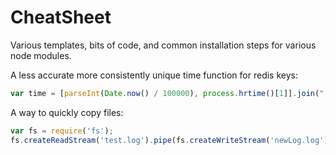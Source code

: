 CheatSheet
==========

Various templates, bits of code, and common installation steps for various node modules. 


A less accurate more consistently unique time function for redis keys:

```javascript
var time = [parseInt(Date.now() / 100000), process.hrtime()[1]].join(".");
```

A way to quickly copy files: 

```javascript
var fs = require('fs');
fs.createReadStream('test.log').pipe(fs.createWriteStream('newLog.log'));
```
